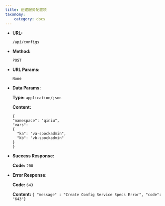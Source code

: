 ```yaml
---
title: 创建服务配置项
taxonomy:
    category: docs
---
```


* **URL:**

    `/api/configs`

* **Method:**

    `POST`

* **URL Params:**

    `None`

* **Data Params:**
	
	**Type:** `application/json`
	
	**Content:**

	```
  {
    "namespace": "qiniu",
    "vars":
    {
      "ka": "va-spockadmin",
      "kb": "vb-spockadmin"
    }
  }
  ```

* **Success Response:**

    **Code:** `200`

* **Error Response:**

    **Code:** `643`
  	
  	**Content:** `{ "message" : "Create Config Service Specs Error", "code": "643"}`